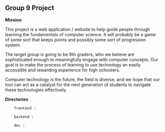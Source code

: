 ## Group 9 Project

__Mission__

This project is a web application / website to help guide people through learning the fundamentals of computer science. It will probably be a game of some sort that keeps points and possibly some sort of progression system.

The target group is going to be 9th graders, who we believe are sophisticated enough to meaningfully engage with computer concepts. Our goal is to make the process of learning to use technology an easily accessible and rewarding experience for high schoolers.
        	
Computer technology is the future, the field is diverse, and we hope that our tool can act as a catalyst for the next generation of students to navigate these technologies effectively.
 
__Directories__

        frontend :

        backend :

        doc :
